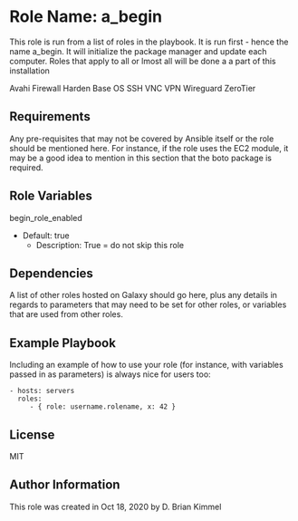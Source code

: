 # Role Name: a_begin

This role is run from a list of roles in the playbook.
It is run first - hence the name a_begin.
It will initialize the package manager and update each computer.
Roles that apply to all or lmost all will be done a a part of this installation

Avahi
Firewall
Harden Base OS
	SSH
VNC
VPN
	Wireguard
	ZeroTier


## Requirements

Any pre-requisites that may not be covered by Ansible itself or the role should be mentioned here.
For instance, if the role uses the EC2 module, it may be a good idea to mention in this section that the boto package is required.

## Role Variables

begin_role_enabled
* Default: true
  * Description: True = do not skip this role

## Dependencies

A list of other roles hosted on Galaxy should go here, plus any details in regards to parameters that may need to be set for other roles, or variables that are used from other roles.

## Example Playbook

Including an example of how to use your role (for instance, with variables passed in as parameters) is always nice for users too:

    - hosts: servers
      roles:
         - { role: username.rolename, x: 42 }

## License

MIT

## Author Information

This role was created in Oct 18, 2020 by D. Brian Kimmel
